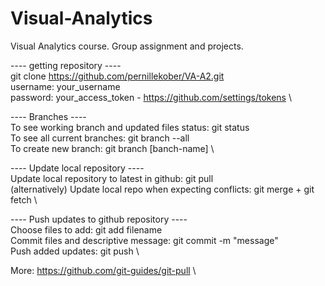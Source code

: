 # Visual-Analytics
Visual Analytics course. Group assignment and projects.

---- getting repository ---- \
git clone https://github.com/pernillekober/VA-A2.git \
username: your_username \
password: your_access_token - https://github.com/settings/tokens \

---- Branches ---- \
To see working branch and updated files status: git status \
To see all current branches: git branch --all \
To create new branch: git branch [banch-name] \

---- Update local repository ---- \
Update local repository to latest in github: git pull \
(alternatively) Update local repo when expecting conflicts: git merge + git fetch \

---- Push updates to github repository ---- \
Choose files to add: git add filename \
Commit files and descriptive message: git commit -m "message" \
Push added updates: git push \

More: https://github.com/git-guides/git-pull \
